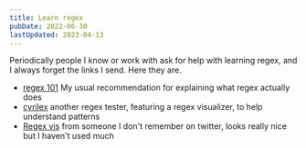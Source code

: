```yaml
---
title: Learn regex
pubDate: 2022-06-30
lastUpdated: 2023-04-13
---
```


Periodically people I know or work with ask for help with learning regex, and I always forget the links I send. Here they are.

- [regex 101](https://regex101.com/) My usual recommendation for explaining what regex actually does
- [cyrilex](https://extendsclass.com/regex-tester.html) another regex tester, featuring a regex visualizer, to help understand patterns
- [Regex vis](https://regex-vis.com/samples) from someone I don't remember on twitter, looks really nice but I haven't used much
